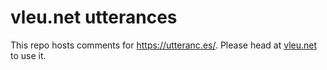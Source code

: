 # vleu.net utterances

This repo hosts comments for https://utteranc.es/.
Please head at [vleu.net](https://vleu.net) to use it.
